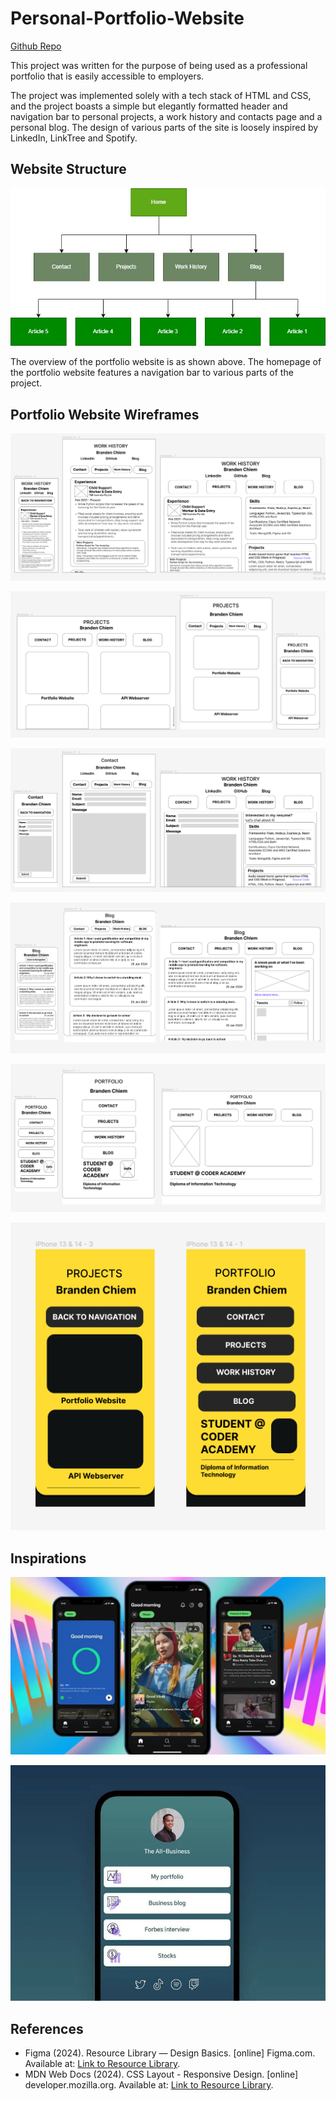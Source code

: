 # Personal-Portfolio-Website

[Github Repo](https://github.com/aztrocord/personal-portfolio)

This project was written for the purpose of being used as a professional portfolio that is easily accessible to employers.

The project was implemented solely with a tech stack of HTML and CSS, and the project boasts a simple but elegantly formatted header and navigation bar to personal projects, a work history and contacts page and a personal blog. The design of various parts of the site is loosely inspired by LinkedIn, LinkTree and Spotify.

## Website Structure

![Portfolio Website Sitemap](./docs/Portfolio_Sitemap.jpg)

The overview of the portfolio website is as shown above. The homepage of the portfolio website features a navigation bar to various parts of the project.

## Portfolio Website Wireframes

![Portfolio Work History Wireframe](./docs/Portfolio_Work_History_Wireframes.PNG)

![Portfolio Projects Wireframe](./docs/Portfolio_Projects_Wireframes.PNG)

![Portfolio Contact Wireframe](./docs/Portfolio_Contact_Page_Wireframes.PNG)

![Portfolio Blog Wireframe](./docs/Portfolio_Blog_Wireframes.PNG)

![Portfolio Homepage Wireframe](./docs/Portfolio_Homepage_Wireframes.PNG)

![Portfolio Detailed Homepage Wireframe](./docs/Detailed_Mockups.PNG)

## Inspirations

![Spotify Inspiration](./docs/Spotify-Preview-On-Home_Music.webp)

![LinkTree Inspiration](./docs/linktree-free-vs-pro.jpg)

## References

* Figma (2024). Resource Library — Design Basics. [online] Figma.com. Available at: [Link to Resource Library](https://www.figma.com/resource-library/design-basics/).
* MDN Web Docs (2024). CSS Layout - Responsive Design. [online] developer.mozilla.org. Available at: [Link to Resource Library](https://developer.mozilla.org/en-US/docs/Learn/CSS/CSS_layout/Responsive_Design).
